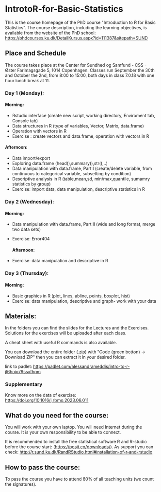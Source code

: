 # IntrotoR-for-Basic-Statistics
This is the course homepage of the PhD course "Introduction to R for Basic Statistics".
The course description, including the learning objectives, is available from the website of the PhD school:
https://phdcourses.ku.dk/DetailKursus.aspx?id=111387&sitepath=SUND

## Place and Schedule
The course takes place at the Center for Sundhed og Samfund - CSS - Øster Farimagsgade 5, 1014 Copenhagen.
Classes run September the 30th and October the 2nd, from 8:00 to 15:00, both days in class 7.0.18 with one hour lunch break at 11.

### Day 1 (Monday): 

  #### Morning: 
  - Rstudio interface (create new script, working directory, Enviroment tab, Console tab)
  - Data structures in R (type of variables, Vector, Matrix, data.frame)
  - Operation with vectors in R
  - Exercise : create vectors and data.frame, operation with vectors in R

  #### Afternoon:
  - Data import/export
  - Exploring data.frame (head(),summary(),str(),..)
  - Data manipulation with data.frame, Part I (create/delete variable, from continuous to categorical variable, subsetting by condition)
  - Descriptive analysis in R (table,mean,sd, min/max,quantile, sumamry statistics by group)
  - Exercise: import data, data manipulation, descriptive statistics in R

 ### Day 2 (Wednesday):

  #### Morning: 
 - Data manipulation with data.frame, Part II (wide and long format, merge two data sets)
 - Exercise: Error404

   #### Afternoon:
 - Exercise: data manipulation and descriptive in R
 
 ### Day 3 (Thursday):

   #### Morning:
   - Basic graphics in R (plot, lines, abline, points, boxplot, hist)
   - Exercise: data manipulation, descriptive and graph- work with your data
     
## Materials:
In the folders you can find the slides for the Lectures and the Exercises.
Solutions for the exercises will be uploaded after each class.

A cheat sheet with useful R commands is also available.

You can download the entire folder (.zip) with "Code (green botton) -> Download ZIP" 
then you can extract it in your desired folder. 

link to padlet: https://padlet.com/alessandrameddis/intro-to-r-jl6hoio79ssxfhqm

### Supplementary
Know more on the data of exercise: https://doi.org/10.1016/j.rbmo.2023.06.011

## What do you need for the course:
You will work with your own laptop. You will need Internet during the course. 
It is your own responsibility to be able to connect. 

It is recommended to install the free statistical software R and R-studio before the course start:
(https://posit.co/downloads/).
As support you can check: http://r.sund.ku.dk/RandRStudio.html#installation-of-r-and-rstudio

## How to pass the course:
To pass the course you have to attend 80% of all teaching units (we count the signatures).




